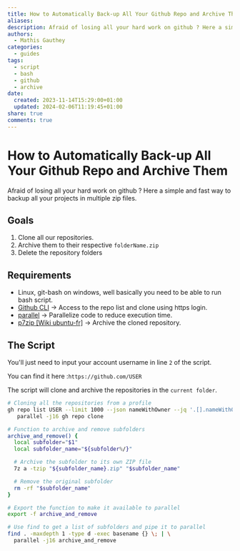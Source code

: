 ```yaml
---
title: How to Automatically Back-up All Your Github Repo and Archive Them
aliases: 
description: Afraid of losing all your hard work on github ? Here a simple and fast way to backup all your projects in multiple zip files.
authors:
  - Mathis Gauthey
categories:
  - guides
tags:
  - script
  - bash
  - github
  - archive
date:
  created: 2023-11-14T15:29:00+01:00
  updated: 2024-02-06T11:19:45+01:00
share: true
comments: true
---
```


# How to Automatically Back-up All Your Github Repo and Archive Them

Afraid of losing all your hard work on github ? Here a simple and fast way to backup all your projects in multiple zip files.

<!-- more -->

## Goals

1. Clone all our repositories.
2. Archive them to their respective `folderName.zip`
3. Delete the repository folders

## Requirements

- Linux, git-bash on windows, well basically you need to be able to run bash script.
- [Github CLI](https://github.com/cli/cli#installation) → Access to the repo list and clone using https login.
- [parallel](https://www.gnu.org/software/parallel/) → Parallelize code to reduce execution time.
- [p7zip [Wiki ubuntu-fr]](https://doc.ubuntu-fr.org/p7zip) → Archive the cloned repository.

## The Script

You'll just need to input your account username in line `2` of the script.

You can find it here :`https://github.com/USER`

The script will clone and archive the repositories in the `current folder`.

```bash
# Cloning all the repositories from a profile
gh repo list USER --limit 1000 --json nameWithOwner --jq '.[].nameWithOwner' | \
   parallel -j16 gh repo clone

# Function to archive and remove subfolders
archive_and_remove() {
  local subfolder="$1"
  local subfolder_name="${subfolder%/}"

  # Archive the subfolder to its own ZIP file
  7z a -tzip "${subfolder_name}.zip" "$subfolder_name"

  # Remove the original subfolder
  rm -rf "$subfolder_name"
}

# Export the function to make it available to parallel
export -f archive_and_remove

# Use find to get a list of subfolders and pipe it to parallel
find . -maxdepth 1 -type d -exec basename {} \; | \
  parallel -j16 archive_and_remove
```
